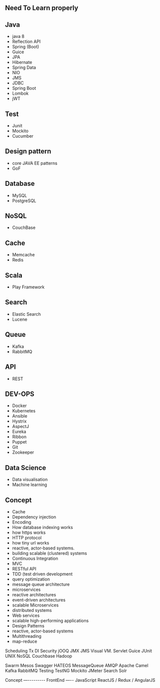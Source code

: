 
Need To Learn properly
-----------------

Java
-----
* java 8
* Reflection API
* Spring (Boot)
* Guice
* JPA
* Hibernate
* Spring Data
* NIO
* JMS
* JDBC
* Spring Boot
* Lombok
* jWT

Test
-----
* Junit
* Mockito
* Cucumber

Design pattern
-------------
* core JAVA EE patterns
* GoF

Database
-------
* MySQL
* PostgreSQL

NoSQL
-----
* CouchBase

Cache
------
* Memcache
* Redis

Scala
------
* Play Framework

Search
--------
* Elastic Search
* Lucene

Queue
------
* Kafka
* RabbitMQ

API
---
* REST

DEV-OPS
-------
* Docker
* Kubernetes
* Ansible
* Hystrix
* AspectJ
* Eureka
* Ribbon
* Puppet
* Git
* Zookeeper

Data Science
------------
* Data visualisation
* Machine learning

Concept
-------
* Cache
* Dependency injection
* Encoding
* How database indexing works
* how https works
* HTTP protocol
* how tiny url works
* reactive, actor-based systems.
* building scalable (clustered) systems
* Continuous Integration
* MVC
* RESTful API
* TDD (test driven development
* query optimization
* message queue architecture
* microservices
* reactive architectures
* event-driven architectures
* scalable Microservices
* distributed systems
* Web services
* scalable high-performing applications
* Design Patterns
* reactive, actor-based systems
* Multithreading
* map-reduce

Scheduling
Tx
DI
Security
jOOQ
JMX
JMS
Visual VM.
Servlet
Guice
JUnit
UNIX
NoSQL
Couchbase
Hadoop

Swarm
Mesos
Swagger
HATEOS
MessageQueue
AMQP
Apache Camel
Kafka
RabbitMQ
Testing
TestNG
Mockito
JMeter
Search
Solr


Concept
—---------
FrontEnd
—--
JavaScript
ReactJS / Redux / AngularJS
